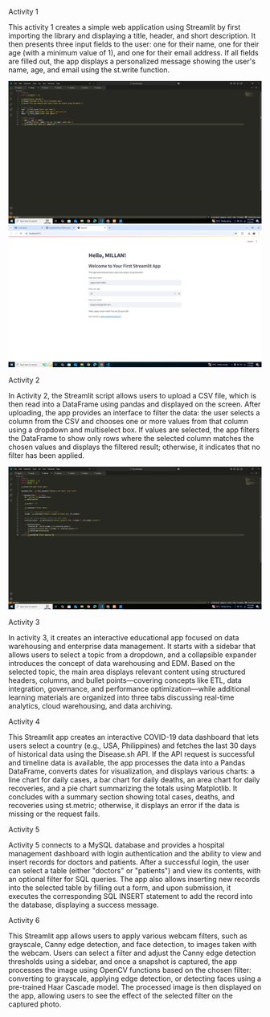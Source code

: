 Activity 1

This activity 1 creates a simple web application using Streamlit by first importing the library and displaying a title, header, and short description. It then presents three input fields to the user: one for their name, one for their age (with a minimum value of 1), and one for their email address. If all fields are filled out, the app displays a personalized message showing the user's name, age, and email using the st.write function.

![image alt](https://github.com/PejayMarkMillan/ITBAN2_streamlit_Activity_Millan/blob/8ca44d14296f5ab3ad7f667c688a4a950a73e296/Screenshot%20(252).png)
![image alt](https://github.com/PejayMarkMillan/ITBAN2_streamlit_Activity_Millan/blob/2cfb55889c7427a83d0ea5c9175a62755237b2c6/act1.png)

Activity 2

In Activity 2, the Streamlit script allows users to upload a CSV file, which is then read into a DataFrame using pandas and displayed on the screen. After uploading, the app provides an interface to filter the data: the user selects a column from the CSV and chooses one or more values from that column using a dropdown and multiselect box. If values are selected, the app filters the DataFrame to show only rows where the selected column matches the chosen values and displays the filtered result; otherwise, it indicates that no filter has been applied.

![image aLT](https://github.com/PejayMarkMillan/ITBAN2_streamlit_Activity_Millan/blob/b05b9fdcd06341cb60cb0d168502ae7b7820385f/Screenshot%20(253).png)

Activity 3

In activity 3, it creates an interactive educational app focused on data warehousing and enterprise data management. It starts with a sidebar that allows users to select a topic from a dropdown, and a collapsible expander introduces the concept of data warehousing and EDM. Based on the selected topic, the main area displays relevant content using structured headers, columns, and bullet points—covering concepts like ETL, data integration, governance, and performance optimization—while additional learning materials are organized into three tabs discussing real-time analytics, cloud warehousing, and data archiving.



Activity 4

This Streamlit app creates an interactive COVID-19 data dashboard that lets users select a country (e.g., USA, Philippines) and fetches the last 30 days of historical data using the Disease.sh API. If the API request is successful and timeline data is available, the app processes the data into a Pandas DataFrame, converts dates for visualization, and displays various charts: a line chart for daily cases, a bar chart for daily deaths, an area chart for daily recoveries, and a pie chart summarizing the totals using Matplotlib. It concludes with a summary section showing total cases, deaths, and recoveries using st.metric; otherwise, it displays an error if the data is missing or the request fails.



Activity 5

Activity 5 connects to a MySQL database and provides a hospital management dashboard with login authentication and the ability to view and insert records for doctors and patients. After a successful login, the user can select a table (either "doctors" or "patients") and view its contents, with an optional filter for SQL queries. The app also allows inserting new records into the selected table by filling out a form, and upon submission, it executes the corresponding SQL INSERT statement to add the record into the database, displaying a success message.



Activity 6

This Streamlit app allows users to apply various webcam filters, such as grayscale, Canny edge detection, and face detection, to images taken with the webcam. Users can select a filter and adjust the Canny edge detection thresholds using a sidebar, and once a snapshot is captured, the app processes the image using OpenCV functions based on the chosen filter: converting to grayscale, applying edge detection, or detecting faces using a pre-trained Haar Cascade model. The processed image is then displayed on the app, allowing users to see the effect of the selected filter on the captured photo.
